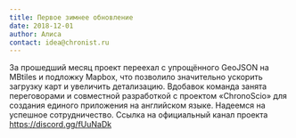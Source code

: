 ```yaml
---
title: Первое зимнее обновление
date: 2018-12-01
author: Алиса
contact: idea@chronist.ru
---
```


За прошедший месяц проект переехал с упрощённого GeoJSON на MBtiles и подложку Mapbox, что позволило значительно ускорить загрузку карт и увеличить детализацию. Вдобавок команда занята переговорами и совместной разработкой с проектом «ChronoScio» для создания единого приложения на английском языке. Надеемся на успешное сотрудничество.
Ссылка на официальный канал проекта https://discord.gg/fUuNaDk